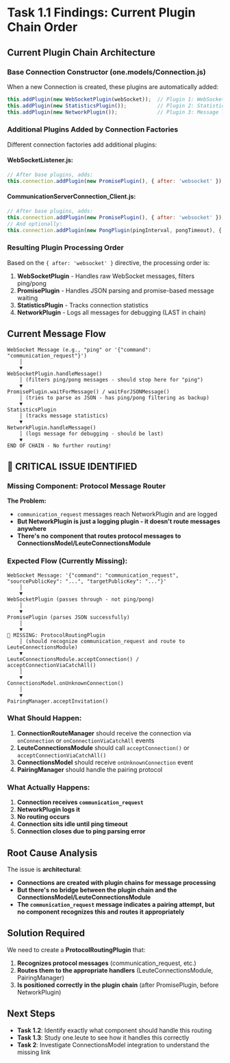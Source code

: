# Task 1.1 Findings: Current Plugin Chain Order

## **Current Plugin Chain Architecture**

### **Base Connection Constructor (one.models/Connection.js)**
When a new Connection is created, these plugins are automatically added:
```javascript
this.addPlugin(new WebSocketPlugin(webSocket));  // Plugin 1: WebSocket handling
this.addPlugin(new StatisticsPlugin());          // Plugin 2: Statistics tracking  
this.addPlugin(new NetworkPlugin());             // Plugin 3: Message logging/debugging
```

### **Additional Plugins Added by Connection Factories**
Different connection factories add additional plugins:

#### **WebSocketListener.js:**
```javascript
// After base plugins, adds:
this.connection.addPlugin(new PromisePlugin(), { after: 'websocket' });
```

#### **CommunicationServerConnection_Client.js:**
```javascript
// After base plugins, adds:
this.connection.addPlugin(new PromisePlugin(), { after: 'websocket' });
// And optionally:
this.connection.addPlugin(new PongPlugin(pingInterval, pongTimeout), { before: 'promise' });
```

### **Resulting Plugin Processing Order**
Based on the `{ after: 'websocket' }` directive, the processing order is:
1. **WebSocketPlugin** - Handles raw WebSocket messages, filters ping/pong
2. **PromisePlugin** - Handles JSON parsing and promise-based message waiting
3. **StatisticsPlugin** - Tracks connection statistics
4. **NetworkPlugin** - Logs all messages for debugging (LAST in chain)

## **Current Message Flow**

```
WebSocket Message (e.g., "ping" or '{"command": "communication_request"}')
    │
    ▼
WebSocketPlugin.handleMessage()
    │ (filters ping/pong messages - should stop here for "ping")
    ▼
PromisePlugin.waitForMessage() / waitForJSONMessage()
    │ (tries to parse as JSON - has ping/pong filtering as backup)
    ▼
StatisticsPlugin
    │ (tracks message statistics)
    ▼
NetworkPlugin.handleMessage()
    │ (logs message for debugging - should be last)
    ▼
END OF CHAIN - No further routing!
```

## **🚨 CRITICAL ISSUE IDENTIFIED**

### **Missing Component: Protocol Message Router**

**The Problem:** 
- `communication_request` messages reach NetworkPlugin and are logged
- **But NetworkPlugin is just a logging plugin - it doesn't route messages anywhere**
- **There's no component that routes protocol messages to ConnectionsModel/LeuteConnectionsModule**

### **Expected Flow (Currently Missing):**
```
WebSocket Message: '{"command": "communication_request", "sourcePublicKey": "...", "targetPublicKey": "..."}'
    │
    ▼
WebSocketPlugin (passes through - not ping/pong)
    │
    ▼
PromisePlugin (parses JSON successfully)
    │
    ▼
🚨 MISSING: ProtocolRoutingPlugin 
    │ (should recognize communication_request and route to LeuteConnectionsModule)
    ▼
LeuteConnectionsModule.acceptConnection() / acceptConnectionViaCatchAll()
    │
    ▼
ConnectionsModel.onUnknownConnection()
    │
    ▼
PairingManager.acceptInvitation()
```

### **What Should Happen:**
1. **ConnectionRouteManager** should receive the connection via `onConnection` or `onConnectionViaCatchAll` events
2. **LeuteConnectionsModule** should call `acceptConnection()` or `acceptConnectionViaCatchAll()`
3. **ConnectionsModel** should receive `onUnknownConnection` event
4. **PairingManager** should handle the pairing protocol

### **What Actually Happens:**
1. **Connection receives `communication_request`**
2. **NetworkPlugin logs it** 
3. **No routing occurs**
4. **Connection sits idle until ping timeout**
5. **Connection closes due to ping parsing error**

## **Root Cause Analysis**

The issue is **architectural**: 
- **Connections are created with plugin chains for message processing**
- **But there's no bridge between the plugin chain and the ConnectionsModel/LeuteConnectionsModule**
- **The `communication_request` message indicates a pairing attempt, but no component recognizes this and routes it appropriately**

## **Solution Required**

We need to create a **ProtocolRoutingPlugin** that:
1. **Recognizes protocol messages** (communication_request, etc.)
2. **Routes them to the appropriate handlers** (LeuteConnectionsModule, PairingManager)
3. **Is positioned correctly in the plugin chain** (after PromisePlugin, before NetworkPlugin)

## **Next Steps**
- **Task 1.2**: Identify exactly what component should handle this routing
- **Task 1.3**: Study one.leute to see how it handles this correctly
- **Task 2**: Investigate ConnectionsModel integration to understand the missing link 